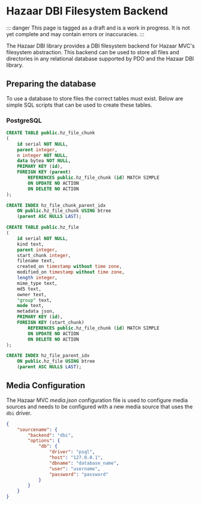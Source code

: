 # Hazaar DBI Filesystem Backend

::: danger
This page is tagged as a draft and is a work in progress.  It is not yet complete and may contain errors or inaccuracies.
:::

The Hazaar DBI library provides a DBI filesystem backend for Hazaar MVC's filesystem abstraction.  This backend can be used to
store all files and directories in any relational database supported by PDO and the Hazaar DBI library.

## Preparing the database

To use a database to store files the correct tables must exist.  Below are simple SQL scripts that can be used to create these tables.

### PostgreSQL

```sql
CREATE TABLE public.hz_file_chunk
(
    id serial NOT NULL,
    parent integer,
    n integer NOT NULL,
    data bytea NOT NULL,
    PRIMARY KEY (id),
    FOREIGN KEY (parent)
        REFERENCES public.hz_file_chunk (id) MATCH SIMPLE
        ON UPDATE NO ACTION
        ON DELETE NO ACTION
);

CREATE INDEX hz_file_chunk_parent_idx
    ON public.hz_file_chunk USING btree
    (parent ASC NULLS LAST);

CREATE TABLE public.hz_file
(
    id serial NOT NULL,
    kind text,
    parent integer,
    start_chunk integer,
    filename text,
    created_on timestamp without time zone,
    modified_on timestamp without time zone,
    length integer,
    mime_type text,
    md5 text,
    owner text,
    "group" text,
    mode text,
    metadata json,
    PRIMARY KEY (id),
    FOREIGN KEY (start_chunk)
        REFERENCES public.hz_file_chunk (id) MATCH SIMPLE
        ON UPDATE NO ACTION
        ON DELETE NO ACTION
);

CREATE INDEX hz_file_parent_idx
    ON public.hz_file USING btree
    (parent ASC NULLS LAST);
```

## Media Configuration

The Hazaar MVC *media.json* configuration file is used to configure media sources and needs to be configured with a new media source
that uses the `dbi` driver.

```json
{
    "sourcename": {
        "backend": "dbi",
        "options": {
            "db": {
                "driver": "psql",
                "host": "127.0.0.1",
                "dbname": "database_name",
                "user": "username",
                "password": "password"
            }
        }
    }
}
```